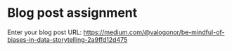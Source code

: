 # Blog post assignment

Enter your blog post URL: https://medium.com/@valogonor/be-mindful-of-biases-in-data-storytelling-2a9ffd12d475

